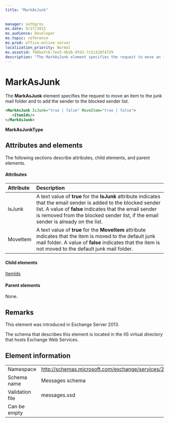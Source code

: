 ```yaml
---
title: "MarkAsJunk"
 
 
manager: sethgros
ms.date: 9/17/2015
ms.audience: Developer
ms.topic: reference
ms.prod: office-online-server
localization_priority: Normal
ms.assetid: f06bafc6-7ee3-4b2b-9fd1-7c51328f4729
description: "The MarkAsJunk element specifies the request to move an item to the junk mail folder and to add the sender to the blocked sender list."
---
```


# MarkAsJunk

The **MarkAsJunk** element specifies the request to move an item to the junk mail folder and to add the sender to the blocked sender list. 
  
```XML
<MarkAsJunk IsJunk="true | false" MoveItem="true | false">
   <ItemIds/>
</MarkAsJunk>
```

 **MarkAsJunkType**
## Attributes and elements

The following sections describe attributes, child elements, and parent elements.
  
#### Attributes

|**Attribute**|**Description**|
|:-----|:-----|
|IsJunk  <br/> |A text value of **true** for the **IsJunk** attribute indicates that the email sender is added to the blocked sender list. A value of **false** indicates that the email sender is removed from the blocked sender list, if the email sender is already on the list.  <br/> |
|MoveItem  <br/> |A text value of **true** for the **MoveItem** attribute indicates that the item is moved to the default junk mail folder. A value of **false** indicates that the item is not moved to the default junk mail folder.  <br/> |
   
#### Child elements

[ItemIds](itemids.md)
  
#### Parent elements

None.
  
## Remarks

This element was introduced in Exchange Server 2013.
  
The schema that describes this element is located in the IIS virtual directory that hosts Exchange Web Services.
  
## Element information

|||
|:-----|:-----|
|Namespace  <br/> |http://schemas.microsoft.com/exchange/services/2006/messages  <br/> |
|Schema name  <br/> |Messages schema  <br/> |
|Validation file  <br/> |messages.xsd  <br/> |
|Can be empty  <br/> ||
   

